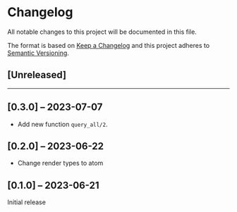 # Changelog

All notable changes to this project will be documented in this file.

The format is based on [Keep a Changelog](http://keepachangelog.com/en/1.0.0/)
and this project adheres to [Semantic Versioning](http://semver.org/spec/v2.0.0.html).

## [Unreleased]

---
## [0.3.0] – 2023-07-07
- Add new function `query_all/2`.

## [0.2.0] – 2023-06-22
- Change render types to atom

## [0.1.0] – 2023-06-21
Initial release
